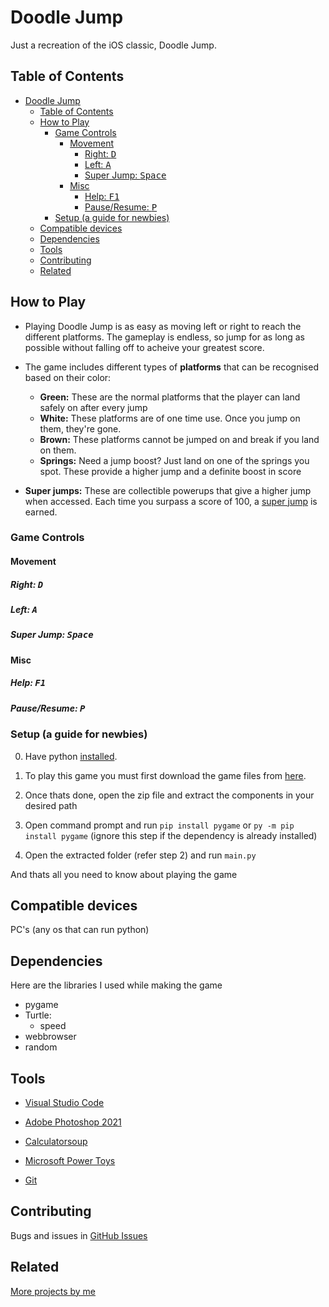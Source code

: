 # Doodle Jump

Just a recreation of the iOS classic, Doodle Jump.

## Table of Contents

- [Doodle Jump](#doodle-jump)
  - [Table of Contents](#table-of-contents)
  - [How to Play](#how-to-play)
    - [Game Controls](#game-controls)
      - [Movement](#movement)
        - [Right: <kbd> D </kbd>](#right--d-)
        - [Left: <kbd> A </kbd>](#left--a-)
        - [Super Jump: <kbd> Space </kbd>](#super-jump--space-)
      - [Misc](#misc)
        - [Help: <kbd> F1 </kbd>](#help--f1-)
        - [Pause/Resume: <kbd> P </kbd>](#pauseresume--p-)
    - [Setup (a guide for newbies)](#setup-a-guide-for-newbies)
  - [Compatible devices](#compatible-devices)
  - [Dependencies](#dependencies)
  - [Tools](#tools)
  - [Contributing](#contributing)
  - [Related](#related)



## How to Play

- Playing Doodle Jump is as easy as moving left or right to reach the different platforms. The gameplay is endless, so jump for as long as possible without falling off to acheive your greatest score.

- The game includes different types of __platforms__ that can be recognised based on their color:

    - ****Green:**** These are the normal platforms that the player can land safely on after every jump
    - ****White:**** These platforms are of one time use. Once you jump on them, they're gone.
    - ****Brown:**** These platforms cannot be jumped on and break if you land on them.
    - ****Springs:**** Need a jump boost? Just land on one of the springs you spot. These provide a higher jump and a definite boost in score

- ****Super jumps:**** These are collectible powerups that give a higher jump when accessed. Each time you surpass a score of 100, a [super jump](#super-jump-space) is earned. 


### Game Controls


#### Movement

##### Right: <kbd> D </kbd> 

##### Left: <kbd> A </kbd>

##### Super Jump: <kbd> Space </kbd>

#### Misc

##### Help: <kbd> F1 </kbd>
##### Pause/Resume: <kbd> P </kbd>

### Setup (a guide for newbies)

0. Have python [installed](https://www.python.org/downloads/).

1. To play this game you must first download the game files from [here](https://github.com/LemonizDev/doodlejump/archive/refs/heads/main.zip).
2. Once thats done, open the zip file and extract the components in your desired path
3. Open command prompt and run `pip install pygame` or `py -m pip install pygame` (ignore this step if the dependency is already installed)
4. Open the extracted folder (refer step 2) and run `main.py`

And thats all you need to know about playing the game

## Compatible devices

PC's (any os that can run python)

## Dependencies

Here are the libraries I used while making the game

- pygame
- Turtle:
  - speed
- webbrowser
- random

## Tools

- [Visual Studio Code](https://code.visualstudio.com/)

- [Adobe Photoshop 2021](https://www.adobe.com/in/products/photoshop.html)

- [Calculatorsoup](https://www.calculatorsoup.com/calculators/math/ratios.php) 

- [Microsoft Power Toys](https://learn.microsoft.com/en-us/windows/powertoys/)

- [Git](https://git-scm.com/)


## Contributing
Bugs and issues in [GitHub Issues](https://github.com/LemonizDev/doodlejump/issues)


## Related

[More projects by me](https://github.com/lemonizdev)